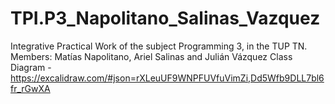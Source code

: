 # TPI.P3_Napolitano_Salinas_Vazquez
Integrative Practical Work of the subject Programming 3, in the TUP TN. Members: Matías Napolitano, Ariel Salinas and Julián Vázquez
Class Diagram - https://excalidraw.com/#json=rXLeuUF9WNPFUVfuVimZi,Dd5Wfb9DLL7bl6fr_rGwXA
